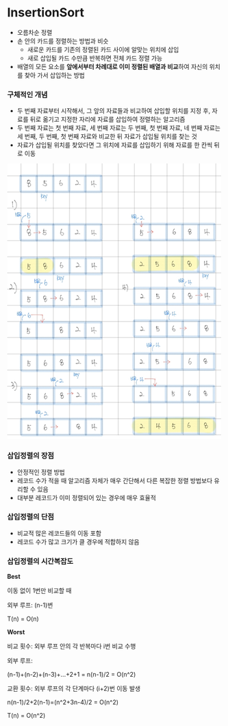 # InsertionSort  

- 오름차순 정렬
- 손 안의 카드를 정렬하는 방법과 비슷
    - 새로운 카드를 기존의 정렬된 카드 사이에 알맞는 위치에 삽입
    - 새로 삽입될 카드 수만큼 반복하면 전체 카드 정렬 가능
- 배열의 모든 요소를 **앞에서부터 차례대로 이미 정렬된 배열과 비교**하여 자신의 위치를 찾아 가서 삽입하는 방법

### 구체적인 개념

- 두 번째 자료부터 시작해서, 그 앞의 자료들과 비교하여 삽입할 위치를 지정 후, 자료를 뒤로 옮기고 지정한 자리에 자료를 삽입하여 정렬하는 알고리즘
- 두 번째 자료는 첫 번째 자료, 세 번째 자료는 두 번째, 첫 번째 자료, 네 번째 자료는 세 번째, 두 번째, 첫 번째 자료와 비교한 뒤 자료가 삽입될 위치를 찾는 것
- 자료가 삽입될 위치를 찾았다면 그 위치에 자료를 삽입하기 위해 자료를 한 칸씩 뒤로 이동

<img src="https://github.com/kimmy01/Today.I.Learned/blob/main/images/InsertionSort1.jpg" width="500px">

### 삽입정렬의 장점

- 안정적인 정렬 방법
- 레코드 수가 적을 때 알고리즘 자체가 매우 간단해서 다른 복잡한 정렬 방법보다 유리할 수 있음
- 대부분 레코드가 이미 정렬되어 있는 경우에 매우 효율적

### 삽입정렬의 단점

- 비교적 많은 레코드들의 이동 포함
- 레코드 수가 많고 크기가 클 경우에 적합하지 않음

### 삽입정렬의 시간복잡도

**Best** 

이동 없이 1번만 비교할 때

외부 루프: (n-1)번

T(n) = O(n)

**Worst**

비교 횟수: 외부 루프 안의 각 반복마다 i번 비교 수행

외부 루프: 

(n-1)+(n-2)+(n-3)+...+2+1 = n(n-1)/2 = O(n^2)  

교환 횟수: 외부 루프의 각 단계마다 (i+2)번 이동 발생

n(n-1)/2+2(n-1)=(n^2+3n-4)/2 = O(n^2)

T(n) = O(n^2)
